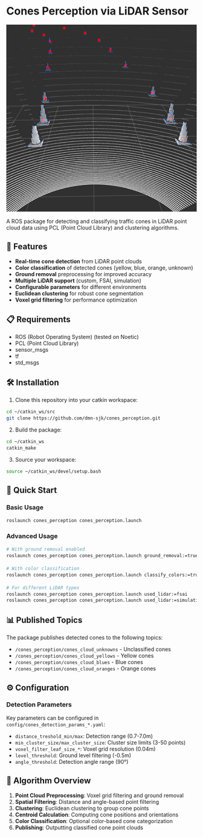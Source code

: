 # Cones Perception via LiDAR Sensor

![Cones Perception](images/mp_pcl2.png)

A ROS package for detecting and classifying traffic cones in LiDAR point cloud data using PCL (Point Cloud Library) and clustering algorithms.

## 🚀 Features

- **Real-time cone detection** from LiDAR point clouds
- **Color classification** of detected cones (yellow, blue, orange, unknown)
- **Ground removal** preprocessing for improved accuracy
- **Multiple LiDAR support** (custom, FSAI, simulation)
- **Configurable parameters** for different environments
- **Euclidean clustering** for robust cone segmentation
- **Voxel grid filtering** for performance optimization

## 📋 Requirements

- ROS (Robot Operating System) (tested on Noetic)
- PCL (Point Cloud Library)
- sensor_msgs
- tf
- std_msgs

## 🛠️ Installation

1. Clone this repository into your catkin workspace:
```bash
cd ~/catkin_ws/src
git clone https://github.com/dmn-sjk/cones_perception.git
```

2. Build the package:
```bash
cd ~/catkin_ws
catkin_make
```

3. Source your workspace:
```bash
source ~/catkin_ws/devel/setup.bash
```

## 🚀 Quick Start

### Basic Usage
```bash
roslaunch cones_perception cones_perception.launch
```

### Advanced Usage
```bash
# With ground removal enabled
roslaunch cones_perception cones_perception.launch ground_removal:=true

# With color classification
roslaunch cones_perception cones_perception.launch classify_colors:=true

# For different LiDAR types
roslaunch cones_perception cones_perception.launch used_lidar:=fsai
roslaunch cones_perception cones_perception.launch used_lidar:=simulation
```

## 📊 Published Topics

The package publishes detected cones to the following topics:

- `/cones_perception/cones_cloud_unknowns` - Unclassified cones
- `/cones_perception/cones_cloud_yellows` - Yellow cones
- `/cones_perception/cones_cloud_blues` - Blue cones  
- `/cones_perception/cones_cloud_oranges` - Orange cones

## ⚙️ Configuration

### Detection Parameters

Key parameters can be configured in `config/cones_detection_params_*.yaml`:

- `distance_treshold_min/max`: Detection range (0.7-7.0m)
- `min_cluster_size/max_cluster_size`: Cluster size limits (3-50 points)
- `voxel_filter_leaf_size_*`: Voxel grid resolution (0.04m)
- `level_threshold`: Ground level filtering (-0.5m)
- `angle_threshold`: Detection angle range (90°)

## 🎯 Algorithm Overview

1. **Point Cloud Preprocessing**: Voxel grid filtering and ground removal
2. **Spatial Filtering**: Distance and angle-based point filtering
3. **Clustering**: Euclidean clustering to group cone points
4. **Centroid Calculation**: Computing cone positions and orientations
5. **Color Classification**: Optional color-based cone categorization
6. **Publishing**: Outputting classified cone point clouds